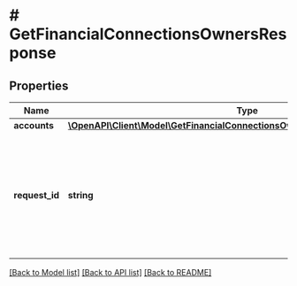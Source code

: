 # # GetFinancialConnectionsOwnersResponse

## Properties

Name | Type | Description | Notes
------------ | ------------- | ------------- | -------------
**accounts** | [**\OpenAPI\Client\Model\GetFinancialConnectionsOwnersResponseAccountsInner[]**](GetFinancialConnectionsOwnersResponseAccountsInner.md) |  |
**request_id** | **string** | An identifier that is exclusive to the request and can serve as a means for investigating and resolving issues. |

[[Back to Model list]](../../README.md#models) [[Back to API list]](../../README.md#endpoints) [[Back to README]](../../README.md)
